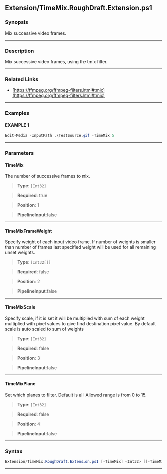 
Extension/TimeMix.RoughDraft.Extension.ps1
------------------------------------------
### Synopsis
Mix successive video frames.

---
### Description

Mix successive video frames, using the tmix filter.

---
### Related Links
* [https://ffmpeg.org/ffmpeg-filters.html#tmix](https://ffmpeg.org/ffmpeg-filters.html#tmix)



---
### Examples
#### EXAMPLE 1
```PowerShell
Edit-Media -InputPath .\TestSource.gif -TimeMix 5
```

---
### Parameters
#### **TimeMix**

The number of successive frames to mix.



> **Type**: ```[Int32]```

> **Required**: true

> **Position**: 1

> **PipelineInput**:false



---
#### **TimeMixFrameWeight**

Specify weight of each input video frame. 
If number of weights is smaller than number of frames last specified weight will be used for all remaining unset weights.



> **Type**: ```[Int32[]]```

> **Required**: false

> **Position**: 2

> **PipelineInput**:false



---
#### **TimeMixScale**

Specify scale, if it is set it will be multiplied with sum of each weight multiplied with pixel values to give final destination pixel value.
By default scale is auto scaled to sum of weights.



> **Type**: ```[Int32]```

> **Required**: false

> **Position**: 3

> **PipelineInput**:false



---
#### **TimeMixPlane**

Set which planes to filter. Default is all. Allowed range is from 0 to 15.



> **Type**: ```[Int32]```

> **Required**: false

> **Position**: 4

> **PipelineInput**:false



---
### Syntax
```PowerShell
Extension/TimeMix.RoughDraft.Extension.ps1 [-TimeMix] <Int32> [[-TimeMixFrameWeight] <Int32[]>] [[-TimeMixScale] <Int32>] [[-TimeMixPlane] <Int32>] [<CommonParameters>]
```
---





